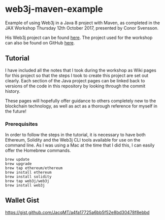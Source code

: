 # web3j-maven-example
Example of using Web3j in a Java 8 project with Maven, as completed in the JAX Workshop Thursday 12th October 2017, presented by Conor Svensson.

His Web3j project can be found [here](https://github.com/web3j/web3j).
The project used for the workshop can also be found on GitHub [here](https://github.com/blk-io/jaxlondon).

## Tutorial
I have included all the notes that I took during the workshop as Wiki pages for this project so that the steps I took to create this project are set out clearly. Each section of the Java project pages can be linked back to versions of the code in this repository by looking through the commit history.

These pages will hopefully offer guidance to others completely new to the blockchain technology, as well as act as a thorough reference for myself in the future!

### Prerequisites
In order to follow the steps in the tutorial, it is necessary to have both Ethereum, Solidity and the Web3j CLI tools available for use on the command line. As I was using a Mac at the time that I did this, I can easily offer the Homebrew commands.
```
brew update
brew upgrade
brew tap ethereum/ethereum
brew install ethereum
brew install solidity
brew tap web3j/web3j
brew install web3j
```

## Wallet Gist
https://gist.github.com/JacqMT/a4fa17725a6bb5f52e8bd30478f8ebbd
